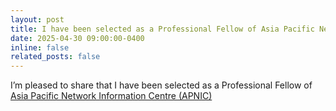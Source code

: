 ```yaml
---
layout: post
title: I have been selected as a Professional Fellow of Asia Pacific Network Information Centre (APNIC) 
date: 2025-04-30 09:00:00-0400
inline: false
related_posts: false
---
```


I’m pleased to share that I have been selected as a Professional Fellow of
<a href='https://www.apnic.net/community/fellowship/fs-2025/fellows/'>Asia Pacific Network Information Centre (APNIC)</a>

